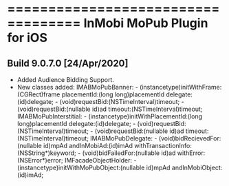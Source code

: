 ===================================
InMobi MoPub Plugin for iOS
===================================

Build 9.0.7.0 [24/Apr/2020]
-------------
- Added Audience Bidding Support.
- New classes added:
   IMABMoPubBanner:
        - (instancetype)initWithFrame:(CGRect)frame placementId:(long long)placementId delegate:(id<IMABMoPubDelegate>)delegate;
        - (void)requestBid:(NSTimeInterval)timeout;
        - (void)requestBid:(nullable id)ad timeout:(NSTimeInterval)timeout;
    IMABMoPubInterstitial:
        - (instancetype)initWithPlacementId:(long long)placementId delegate:(id<IMABMoPubDelegate>)delegate;
        - (void)requestBid:(NSTimeInterval)timeout;
        - (void)requestBid:(nullable id)ad timeout:(NSTimeInterval)timeout;
    IMABMoPubDelegate:
        - (void)bidRecievedFor:(nullable id)mpAd andInMobiAd:(id)imAd withTransactionInfo:(NSString*)keyword;
        - (void)bidFailedFor:(nullable id)ad withError:(NSError*)error;
    IMFacadeObjectHolder:
        - (instancetype)initWithMoPubObject:(nullable id)mpAd andInMobiObject:(id)imAd;
        
    
